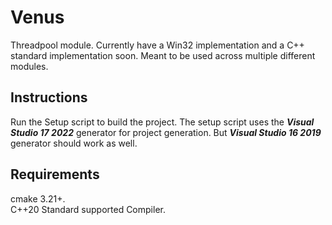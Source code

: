 # Venus
Threadpool module. Currently have a Win32 implementation and a C++ standard implementation soon. Meant to be used across multiple different modules.

## Instructions
Run the Setup script to build the project. The setup script uses the ***Visual Studio 17 2022*** generator for project generation. But ***Visual Studio 16 2019*** generator should work as well.

## Requirements
cmake 3.21+.\
C++20 Standard supported Compiler.
